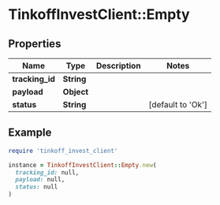 # TinkoffInvestClient::Empty

## Properties

| Name | Type | Description | Notes |
| ---- | ---- | ----------- | ----- |
| **tracking_id** | **String** |  |  |
| **payload** | **Object** |  |  |
| **status** | **String** |  | [default to &#39;Ok&#39;] |

## Example

```ruby
require 'tinkoff_invest_client'

instance = TinkoffInvestClient::Empty.new(
  tracking_id: null,
  payload: null,
  status: null
)
```

